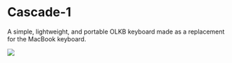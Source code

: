 # Cascade-1
A simple, lightweight, and portable OLKB keyboard made as a replacement for the MacBook keyboard.

![](https://github.com/raphaelmosaic/maestro-keyboard/assets/98910367/f5b6f1c2-a6cc-4cb6-a8cd-99c650482cd7)
